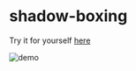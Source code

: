 # shadow-boxing

Try it for yourself [here](https://bhgordon.github.io/shadow-boxing/)

![demo](demo.gif)
